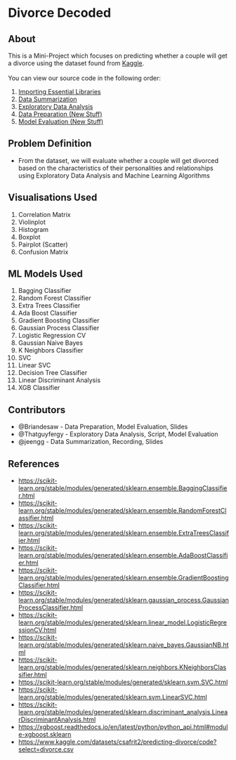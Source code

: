 # **Divorce Decoded**

## About

This is a Mini-Project which focuses on predicting whether a couple will get a divorce using the dataset found from [Kaggle](https://www.kaggle.com/datasets/csafrit2/predicting-divorce/code?select=divorce.csv). 
<br><br>
You can view our source code in the following order:
1. [Importing Essential Libraries](#libraries)
2. [Data Summarization](#data_summarization)
3. [Exploratory Data Analysis](#eda)
4. [Data Preparation (New Stuff)](#dataprep) 
5. [Model Evaluation (New Stuff)](#modelselect)

## Problem Definition

- From the dataset, we will evaluate whether a couple will get divorced based on the characteristics of their personalities and relationships using Exploratory Data Analysis and Machine Learning Algorithms

## Visualisations Used
1. Correlation Matrix 
2. Violinplot
3. Histogram
4. Boxplot
5. Pairplot (Scatter)
6. Confusion Matrix

## ML Models Used

1. Bagging Classifier
2. Random Forest Classifier
3. Extra Trees Classifier
4. Ada Boost Classifier
5. Gradient Boosting Classifier
6. Gaussian Process Classifier
7. Logistic Regression CV
8. Gaussian Naive Bayes
9. K Neighbors Classifier
10. SVC
11. Linear SVC
12. Decision Tree Classifier
13. Linear Discriminant Analysis
14. XGB Classifier


## Contributors

- @Briandesaw -  Data Preparation, Model Evaluation, Slides
- @Thatguyfergy - Exploratory Data Analysis, Script, Model Evaluation
- @jeengg - Data Summarization, Recording, Slides

## References
- https://scikit-learn.org/stable/modules/generated/sklearn.ensemble.BaggingClassifier.html
- https://scikit-learn.org/stable/modules/generated/sklearn.ensemble.RandomForestClassifier.html
- https://scikit-learn.org/stable/modules/generated/sklearn.ensemble.ExtraTreesClassifier.html
- https://scikit-learn.org/stable/modules/generated/sklearn.ensemble.AdaBoostClassifier.html
- https://scikit-learn.org/stable/modules/generated/sklearn.ensemble.GradientBoostingClassifier.html
- https://scikit-learn.org/stable/modules/generated/sklearn.gaussian_process.GaussianProcessClassifier.html
- https://scikit-learn.org/stable/modules/generated/sklearn.linear_model.LogisticRegressionCV.html
- https://scikit-learn.org/stable/modules/generated/sklearn.naive_bayes.GaussianNB.html
- https://scikit-learn.org/stable/modules/generated/sklearn.neighbors.KNeighborsClassifier.html
- https://scikit-learn.org/stable/modules/generated/sklearn.svm.SVC.html
- https://scikit-learn.org/stable/modules/generated/sklearn.svm.LinearSVC.html
- https://scikit-learn.org/stable/modules/generated/sklearn.discriminant_analysis.LinearDiscriminantAnalysis.html
- https://xgboost.readthedocs.io/en/latest/python/python_api.html#module-xgboost.sklearn
- https://www.kaggle.com/datasets/csafrit2/predicting-divorce/code?select=divorce.csv